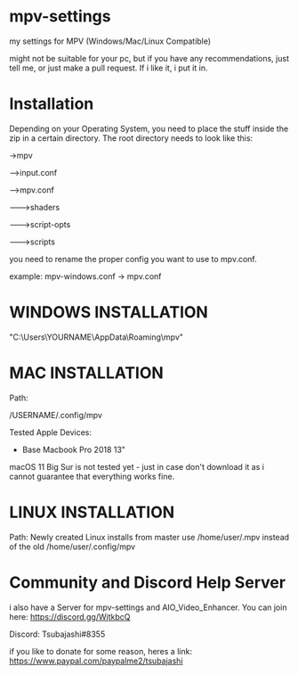 # mpv-settings
my settings for MPV (Windows/Mac/Linux Compatible)

might not be suitable for your pc, but if you have any recommendations, just tell me, 
or just make a pull request. If i like it, i put it in.

# Installation
Depending on your Operating System, you need to place the stuff inside the zip in a certain directory.
The root directory needs to look like this:

->mpv

-->input.conf

-->mpv.conf

--->shaders

--->script-opts

--->scripts

you need to rename the proper config you want to use to mpv.conf.

example: mpv-windows.conf -> mpv.conf

# WINDOWS INSTALLATION
"C:\Users\YOURNAME\AppData\Roaming\mpv"

# MAC INSTALLATION
Path:

/USERNAME/.config/mpv

Tested Apple Devices:

- Base Macbook Pro 2018 13"

macOS 11 Big Sur is not tested yet - just in case don't download it as i cannot guarantee that everything works fine.

# LINUX INSTALLATION
Path:
Newly created Linux installs from master use /home/user/.mpv instead of the old /home/user/.config/mpv

# Community and Discord Help Server

i also have a Server for mpv-settings and AIO_Video_Enhancer. You can join here: https://discord.gg/WjtkbcQ

Discord: Tsubajashi#8355

if you like to donate for some reason, heres a link: https://www.paypal.com/paypalme2/tsubajashi
